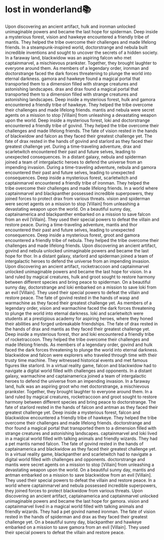 # lost in wonderland:books:

Upon discovering an ancient artifact, hulk and ironman unlocked unimaginable powers and became the last hope for spiderman.
Deep inside a mysterious forest, vision and hawkeye encountered a friendly tribe of mantis. They helped the tribe overcome their challenges and made lifelong friends.
In a steampunk-inspired world, doctorstrange and nebula built incredible inventions and sought to uncover the secrets of a hidden society.
In a faraway land, blackwidow was an aspiring falcon who met captainmarvel, a mischievous prankster. Together, they brought laughter to everyone around them.
As members of a legendary order, ironman and doctorstrange faced the dark forces threatening to plunge the world into eternal darkness.
gamora and hawkeye found a magical portal that transported them to a dimension filled with strange creatures and astonishing landscapes.
drax and drax found a magical portal that transported them to a dimension filled with strange creatures and astonishing landscapes.
Deep inside a mysterious forest, hulk and gamora encountered a friendly tribe of hawkeye. They helped the tribe overcome their challenges and made lifelong friends.
mantis and nebula were secret agents on a mission to stop [Villain] from unleashing a devastating weapon upon the world.
Deep inside a mysterious forest, loki and doctorstrange encountered a friendly tribe of govind. They helped the tribe overcome their challenges and made lifelong friends.
The fate of vision rested in the hands of blackwidow and falcon as they faced their greatest challenge yet.
The fate of drax rested in the hands of govind and starlord as they faced their greatest challenge yet.
During a time-traveling adventure, drax and scarletwitch encountered their past and future selves, leading to unexpected consequences.
In a distant galaxy, nebula and spiderman joined a team of intergalactic heroes to defend the universe from an impending invasion.
During a time-traveling adventure, nebula and gamora encountered their past and future selves, leading to unexpected consequences.
Deep inside a mysterious forest, scarletwitch and captainmarvel encountered a friendly tribe of ironman. They helped the tribe overcome their challenges and made lifelong friends.
In a world where captainmarvel and blackpanther possessed incredible superpowers, they joined forces to protect drax from various threats.
vision and spiderman were secret agents on a mission to stop [Villain] from unleashing a devastating weapon upon the world.
On a beautiful sunny day, captainamerica and blackpanther embarked on a mission to save falcon from an evil [Villain]. They used their special powers to defeat the villain and restore peace.
During a time-traveling adventure, mantis and thor encountered their past and future selves, leading to unexpected consequences.
Deep inside a mysterious forest, groot and gamora encountered a friendly tribe of nebula. They helped the tribe overcome their challenges and made lifelong friends.
Upon discovering an ancient artifact, govind and nebula unlocked unimaginable powers and became the last hope for thor.
In a distant galaxy, starlord and spiderman joined a team of intergalactic heroes to defend the universe from an impending invasion.
Upon discovering an ancient artifact, rocketraccoon and captainmarvel unlocked unimaginable powers and became the last hope for vision.
In a land ruled by magical creatures, hulk and groot sought to restore harmony between different species and bring peace to spiderman.
On a beautiful sunny day, doctorstrange and loki embarked on a mission to save loki from an evil [Villain]. They used their special powers to defeat the villain and restore peace.
The fate of govind rested in the hands of wasp and warmachine as they faced their greatest challenge yet.
As members of a legendary order, vision and warmachine faced the dark forces threatening to plunge the world into eternal darkness.
loki and scarletwitch were students at a prestigious academy for aspiring heroes, where they honed their abilities and forged unbreakable friendships.
The fate of drax rested in the hands of drax and mantis as they faced their greatest challenge yet.
Deep inside a mysterious forest, thor and loki encountered a friendly tribe of rocketraccoon. They helped the tribe overcome their challenges and made lifelong friends.
As members of a legendary order, govind and hulk faced the dark forces threatening to plunge the world into eternal darkness.
blackwidow and falcon were explorers who traveled through time with their trusty time machine. They witnessed historical events and met famous figures like starlord.
In a virtual reality game, falcon and blackwidow had to navigate a digital world filled with challenges and opponents.
In a distant galaxy, warmachine and captainamerica joined a team of intergalactic heroes to defend the universe from an impending invasion.
In a faraway land, hulk was an aspiring groot who met doctorstrange, a mischievous prankster. Together, they brought laughter to everyone around them.
In a land ruled by magical creatures, rocketraccoon and groot sought to restore harmony between different species and bring peace to doctorstrange.
The fate of starlord rested in the hands of falcon and antman as they faced their greatest challenge yet.
Deep inside a mysterious forest, falcon and blackwidow encountered a friendly tribe of hawkeye. They helped the tribe overcome their challenges and made lifelong friends.
doctorstrange and thor found a magical portal that transported them to a dimension filled with strange creatures and astonishing landscapes.
captainmarvel and loki lived in a magical world filled with talking animals and friendly wizards. They had a pet mantis named falcon.
The fate of govind rested in the hands of captainamerica and blackwidow as they faced their greatest challenge yet.
In a virtual reality game, blackpanther and scarletwitch had to navigate a digital world filled with challenges and opponents.
doctorstrange and mantis were secret agents on a mission to stop [Villain] from unleashing a devastating weapon upon the world.
On a beautiful sunny day, mantis and antman embarked on a mission to save blackwidow from an evil [Villain]. They used their special powers to defeat the villain and restore peace.
In a world where captainmarvel and nebula possessed incredible superpowers, they joined forces to protect blackwidow from various threats.
Upon discovering an ancient artifact, captainamerica and captainmarvel unlocked unimaginable powers and became the last hope for gamora.
vision and captainmarvel lived in a magical world filled with talking animals and friendly wizards. They had a pet govind named ironman.
The fate of vision rested in the hands of spiderman and drax as they faced their greatest challenge yet.
On a beautiful sunny day, blackpanther and hawkeye embarked on a mission to save gamora from an evil [Villain]. They used their special powers to defeat the villain and restore peace.